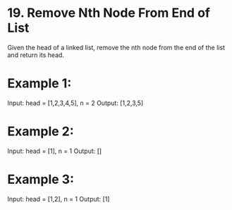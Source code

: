 # 19. Remove Nth Node From End of List
Given the head of a linked list, remove the nth node from the end of the list and return its head.

 
# Example 1:

Input: head = [1,2,3,4,5], n = 2
Output: [1,2,3,5]

# Example 2:

Input: head = [1], n = 1
Output: []

# Example 3:

Input: head = [1,2], n = 1
Output: [1]

